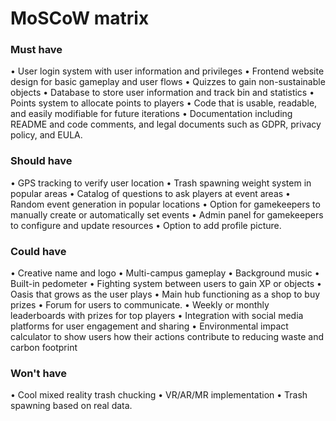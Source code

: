 # MoSCoW matrix
### Must have

• User login system with user information and privileges
• Frontend website design for basic gameplay and user flows
• Quizzes to gain non-sustainable objects
• Database to store user information and track bin and statistics
• Points system to allocate points to players
• Code that is usable, readable, and easily modifiable for future iterations
• Documentation including README and code comments, and legal documents such as GDPR, privacy policy, and EULA.

### Should have

• GPS tracking to verify user location
• Trash spawning weight system in popular areas
• Catalog of questions to ask players at event areas
• Random event generation in popular locations
• Option for gamekeepers to manually create or automatically set events
• Admin panel for gamekeepers to configure and update resources
• Option to add profile picture.

### Could have

• Creative name and logo
• Multi-campus gameplay
• Background music
• Built-in pedometer
• Fighting system between users to gain XP or objects
• Oasis that grows as the user plays
• Main hub functioning as a shop to buy prizes
• Forum for users to communicate.
• Weekly or monthly leaderboards with prizes for top players
• Integration with social media platforms for user engagement and sharing
• Environmental impact calculator to show users how their actions contribute to reducing waste and carbon footprint

### Won't have
• Cool mixed reality trash chucking
• VR/AR/MR implementation
• Trash spawning based on real data.